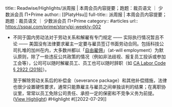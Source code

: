 title:: Readwise/Highlights/派周报 | 本周会员内容提要；跑题：裁员语文 ｜ 少数派会员 Π+Prime
author:: [[PlatyHsu]]
full-title:: 派周报 | 本周会员内容提要；跑题：裁员语文 ｜ 少数派会员 Π+Prime
category:: #articles
url:: https://sspai.com/prime/story/pi-weekly-002
- 不同于国内劳动法对于劳动关系和解雇有专门规定 —— 实际执行情况暂且不论 —— 美国没有法律要求雇主一定要与雇员签订书面劳动合同。包括科技公司扎堆的加州在内，大多数州都以「[自由雇佣](https://en.wikipedia.org/wiki/At-will_employment)」（at-will employment）为默认原则，除了一些违反公共政策的情况（例如非法歧视、报复员工投诉或参加工会等），公司可以随时解雇员工、员工也可以随时辞职（如 [CA Labor Code § 2922 (2018)](https://law.justia.com/codes/california/2018/code-lab/division-3/chapter-2/article-4/section-2922/)）。
  
  至于解除劳动关系后的补偿金（severance package）和其他补偿措施，法律也很少设置硬性要求，通常只能靠雇主与雇员之间单独谈判的结果；在离职协议里，常常以员工免除公司责任、承担一定的保密和不竞争义务为前提。 ([View Highlight](https://read.readwise.io/read/01g951agfzh8nc76nk1zaf17a7)) #Highlight #[[2022-07-29]]